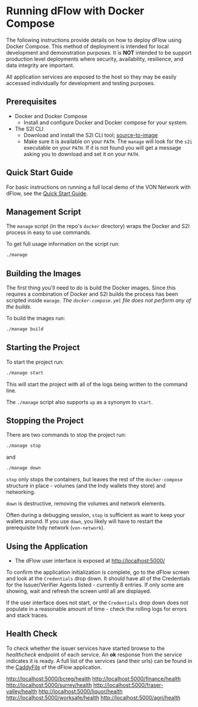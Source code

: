 # Running dFlow with Docker Compose

The following instructions provide details on how to deploy dFlow using Docker Compose.  This method of deployment is intended for local development and demonstration purposes.  It is **NOT** intended to be support production level deployments where security, availability, resilience, and data integrity are important.

All application services are exposed to the host so they may be easily accessed individually for development and testing purposes.

## Prerequisites

* Docker and Docker Compose
  * Install and configure Docker and Docker compose for your system.
* The S2I CLI
  * Download and install the S2I CLI tool; [source-to-image](https://github.com/openshift/source-to-image)
  * Make sure it is available on your `PATH`.  The `manage` will look for the `s2i` executable on your `PATH`.  If it is not found you will get a message asking you to download and set it on your `PATH`.

## Quick Start Guide

For basic instructions on running a full local demo of the VON Network with dFlow, see the [Quick Start Guide](VONNetworkQuickStartGuide.md).

## Management Script

The `manage` script (in the repo's `docker` directory) wraps the Docker and S2I process in easy to use commands.

To get full usage information on the script run:

```sh
./manage
```
  
## Building the Images

The first thing you'll need to do is build the Docker images.  Since this requires a combination of Docker and S2I builds the process has been scripted inside `manage`.  _The `docker-compose.yml` file does not perform any of the builds._

To build the images run:
```sh
./manage build
```

## Starting the Project

To start the project run:

```sh
./manage start
```

This will start the project with all of the logs being written to the command line.

The `./manage` script also supports `up` as a synonym to `start`.

## Stopping the Project

There are two commands to stop the project run:

```sh
./manage stop
```
and

```sh
./manage down
```

`stop` only stops the containers, but leaves the rest of the `docker-compose` structure in place - volumes (and the Indy wallets they store) and networking.  

`down` is destructive, removing the volumes and network elements.

Often during a debugging session, `stop` is sufficient as want to keep your wallets around. If you use `down`, you likely will have to restart the prerequisite Indy network (`von-network`).

## Using the Application

* The dFlow user interface is exposed at [http://localhost:5000/](http://localhost:5000/)

To confirm the application initialization is complete, go to the dFlow screen and look at the `Credentials` drop down. It should have all of the Credentials for the Issuer/Verifier Agents listed - currently 8 entries. If only some are showing, wait and refresh the screen until all are displayed.

If the user interface does not start, or the `Credentials` drop down does not populate in a reasonable amount of time - check the rolling logs for errors and stack traces.

## Health Check

To check whether the issuer services have started browse to the *healthcheck* endpoint of each service.  An **ok** response from the service indicates it is ready.  A full list of the services (and their urls) can be found in the [CaddyFile](https://github.com/bcgov/dFlow/blob/master/caddy/Caddyfile) of the dFlow application.

[http://localhost:5000/bcreg/health](http://localhost:5000/bcreg/health)
[http://localhost:5000/finance/health](http://localhost:5000/finance/health)
[http://localhost:5000/surrey/health](http://localhost:5000/surrey/health)
[http://localhost:5000/fraser-valley/health](http://localhost:5000/fraser-valley/health)
[http://localhost:5000/liquor/health](http://localhost:5000/liquor/health)
[http://localhost:5000/worksafe/health](http://localhost:5000/worksafe/health)
[http://localhost:5000/agri/health](http://localhost:5000/agri/health)